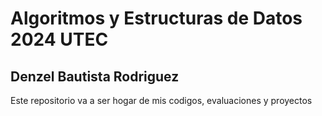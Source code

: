 # Algoritmos y Estructuras de Datos 2024 UTEC

## Denzel Bautista Rodriguez

Este repositorio va a ser hogar de mis codigos, evaluaciones y proyectos
